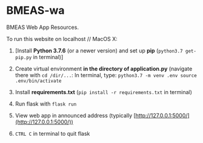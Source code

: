 # BMEAS-wa
BMEAS Web App Resources.

To run this website on localhost // MacOS X:

1. \[Install __Python 3.7.6__ (or a newer version) and set up __pip__ (`python3.7 get-pip.py` in terminal)]

3. Create virtual environment __in the directory of application.py__ (navigate there with `cd /dir/...`: In terminal, type:
  `python3.7 -m venv .env
   source .env/bin/activate`
   
3. Install __requirements.txt__ (`pip install -r requirements.txt` in terminal)

4. Run flask with `flask run`

5. View web app in announced address (typically [http://127.0.0.1:5000/](http://127.0.0.1:5000/))

6. `CTRL C` in terminal to quit flask 
